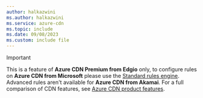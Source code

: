 ```yaml
---
author: halkazwini
ms.author: halkazwini
ms.service: azure-cdn
ms.topic: include
ms.date: 09/08/2023
ms.custom: include file
---
```


> [!IMPORTANT]
> This is a feature of **Azure CDN Premium from Edgio** only, to configure rules on **Azure CDN from Microsoft** please use the [Standard rules engine](../articles/cdn/cdn-standard-rules-engine-reference.md). Advanced rules aren't available for **Azure CDN from Akamai**. For a full comparison of CDN features, see [Azure CDN product features](../articles/cdn/cdn-features.md). 
